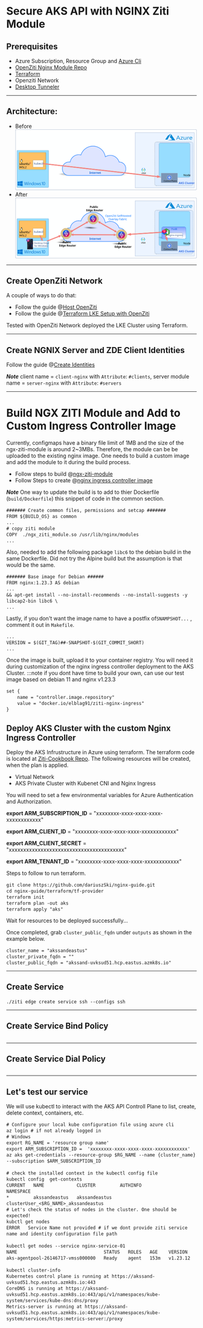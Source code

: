 
# Secure AKS API with NGINX Ziti Module

## Prerequisites

  - Azure Subscription, Resource Group and [Azure Cli](https://learn.microsoft.com/en-us/cli/azure/)
  - [OpenZiti Nginx Module Repo](https://github.com/openziti/ngx_ziti_module)
  - [Terraform](https://developer.hashicorp.com/terraform/downloads)
  - Openziti Network
  - [Desktop Tunneler](https://docs.openziti.io/docs/reference/tunnelers/)
---
## Architecture:
- Before
![](files/images/nginx-aks-before.svg)
- After 
![](files/images/nginx-aks-after.svg)

---

## Create OpenZiti Network

A couple of ways to do that:
- Follow the guide @[Host OpenZiti](https://docs.openziti.io/docs/learn/quickstarts/network/hosted)
- Follow the guide @[Terraform LKE Setup with OpenZiti](https://github.com/openziti-test-kitchen/terraform-lke-ziti/blob/main/README.md)

Tested with OpenZiti Network deployed  the LKE Cluster using Terraform.

---

## Create NGNIX Server and ZDE Client Identities

Follow the guide @[Create Identities](../../learn/core-concepts/identities/overview#creating-an-identity)

***Note***
client name = `client-nginx` with `Attribute`: `#clients`,  server module name = `server-nginx` with `Attribute`: `#servers`

---

# Build NGX ZITI Module and Add to Custom Ingress Controller Image

Currently, configmaps have a binary file limit of 1MB and the size of the ngx-ziti-module is around 2~3MBs. Therefore, the module can be be uploaded to the existing nginx image. One needs to build a custom image and add the module to it during the build process.

- Follow steps to build @[ngx-ziti-module](https://github.com/openziti/ngx_ziti_module/blob/main/README.md#build-using-cmake)
- Follow Steps to create @[nginx ingress controller image](https://docs.nginx.com/nginx-ingress-controller/installation/building-ingress-controller-image/#building-the-image-and-pushing-it-to-the-private-registry)

***Note***
One way to update the build is to add to thier Dockerfile (`build/Dockerfile`) this snippet of code in the common section.
```shell
####### Create common files, permissions and setcap #######
FROM ${BUILD_OS} as common
...
# copy ziti module
COPY  ./ngx_ziti_module.so /usr/lib/nginx/modules
...
```
Also, needed to add the following package `libc6` to the debian build in the same Dockerfile. Did not try the Alpine build but the assumption is that would be the same.
```shell
####### Base image for Debian ######
FROM nginx:1.23.3 AS debian
...
&& apt-get install --no-install-recommends --no-install-suggests -y libcap2-bin libc6 \
...
```
Lastly, if you don't want the image name to have a postfix of`SNAMPSHOT...` , comment it out in `Makefile`.
```shell
...
VERSION = $(GIT_TAG)##-SNAPSHOT-$(GIT_COMMIT_SHORT)
...
```

Once the image is built, upload it to your container registry. You will need it during customization of the nginx ingress controller deployment to the AKS Cluster.
:::note
if you dont have time to build your own, can use our test image based on debian 11 and nginx v1.23.3 
```shell
set {
    name = "controller.image.repository"
    value = "docker.io/elblag91/ziti-nginx-ingress"
}
```

## Deploy AKS Cluster with the custom Nginx Ingress Controller

Deploy the AKS Infrustructure in Azure using terraform. The terraform code is located at [Ziti-Cookbook Repo](https://github.com/netfoundry/ziti-cookbook). The following resources will be created, when the plan is applied.

- Virtual Network
- AKS Private Cluster with Kubenet CNI and Nginx Ingress

You will need to set a few environmental variables for Azure Authentication and Authorization.

**export ARM_SUBSCRIPTION_ID** = "xxxxxxxx-xxxx-xxxx-xxxx-xxxxxxxxxxxx"

**export ARM_CLIENT_ID** = "xxxxxxxx-xxxx-xxxx-xxxx-xxxxxxxxxxxx"

**export ARM_CLIENT_SECRET** = "xxxxxxxxxxxxxxxxxxxxxxxxxxxxxxxxxxxxxxxx"

**export ARM_TENANT_ID** = "xxxxxxxx-xxxx-xxxx-xxxx-xxxxxxxxxxxx"

Steps to follow to run terraform.
```shell
git clone https://github.com/dariuszSki/nginx-guide.git
cd nginx-guide/terraform/tf-provider
terraform init
terraform plan -out aks
terraform apply "aks"
```
Wait for resources to be deployed successfully...

Once completed, grab  `cluster_public_fqdn` under `outputs` as shown in the example below.

```shell
cluster_name = "akssandeastus"
cluster_private_fqdn = ""
cluster_public_fqdn = "akssand-uvksud51.hcp.eastus.azmk8s.io"
```

---

## Create Service

```shell
./ziti edge create service ssh --configs ssh
```

---

## Create Service Bind Policy

```shell
```

---

## Create Service Dial Policy

```shell
```

---

## Let's test our service

We will use kubectl to interact with the AKS API Controll Plane to list, create, delete context, containers, etc.

```shell
# Configure your local kube configuration file using azure cli
az login # if not already logged in
# Windows
export RG_NAME = 'resource group name'
export ARM_SUBSCRIPTION_ID =  'xxxxxxxx-xxxx-xxxx-xxxx-xxxxxxxxxxxx'
az aks get-credentials --resource-group $RG_NAME --name {cluster_name} --subscription $ARM_SUBSCRIPTION_ID

# check the installed context in the kubectl config file
kubectl config  get-contexts
CURRENT   NAME            CLUSTER         AUTHINFO                                      NAMESPACE
*         akssandeastus   akssandeastus   clusterUser_<$RG_NAME>_akssandeastus
# Let's check the status of nodes in the cluster. One should be expected!
kubctl get nodes
ERROR   Service Name not provided # if we dont provide ziti service name and identity configuration file path

kubectl get nodes --service nginx-service-01
NAME                                STATUS   ROLES   AGE    VERSION
aks-agentpool-26146717-vmss000000   Ready    agent   153m   v1.23.12

kubectl cluster-info
Kubernetes control plane is running at https://akssand-uvksud51.hcp.eastus.azmk8s.io:443
CoreDNS is running at https://akssand-uvksud51.hcp.eastus.azmk8s.io:443/api/v1/namespaces/kube-system/services/kube-dns:dns/proxy
Metrics-server is running at https://akssand-uvksud51.hcp.eastus.azmk8s.io:443/api/v1/namespaces/kube-system/services/https:metrics-server:/proxy
```
